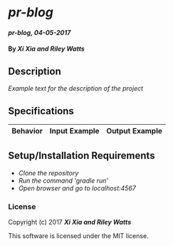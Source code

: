 # _pr-blog_

#### _pr-blog, 04-05-2017_

#### By _**Xi Xia and Riley Watts**_

## Description
_Example text for the description of the project_


## Specifications

| Behavior                   | Input Example     | Output Example    |
| -------------------------- | -----------------:| -----------------:|



## Setup/Installation Requirements

* _Clone the repository_
* _Run the command 'gradle run'_
* _Open browser and go to localhost:4567_


### License

Copyright (c) 2017 **_Xi Xia and Riley Watts_**

This software is licensed under the MIT license.
